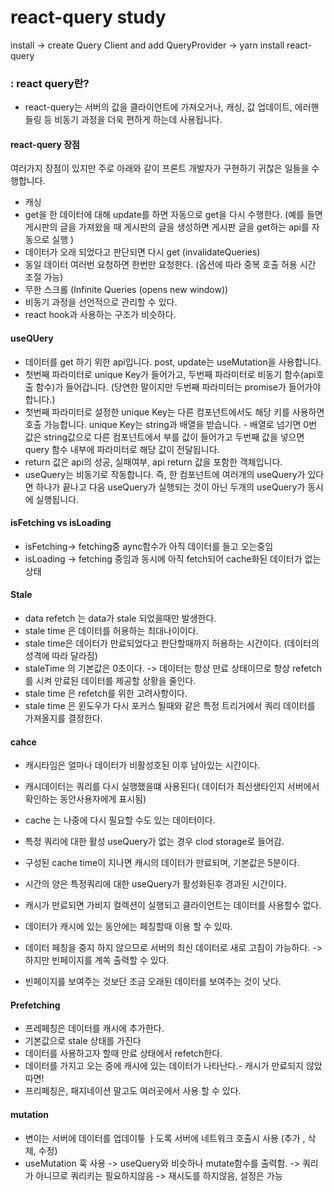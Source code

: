 # react-query study

install -> create Query Client and add QueryProvider
-> yarn install react-query

### : react query란?

- react-query는 서버의 값을 클라이언트에 가져오거나, 캐싱, 값 업데이트, 에러핸들링 등 비동기 과정을 더욱 편하게 하는데 사용됩니다.

#### react-query 장점

여러가지 장점이 있지만 주로 아래와 같이 프론트 개발자가 구현하기 귀찮은 일들을 수행합니다.

- 캐싱
- get을 한 데이터에 대해 update를 하면 자동으로 get을 다시 수행한다. (예를 들면 게시판의 글을 가져왔을 때 게시판의 글을 생성하면 게시판 글을 get하는 api를 자동으로 실행 )
- 데이터가 오래 되었다고 판단되면 다시 get (invalidateQueries)
- 동일 데이터 여러번 요청하면 한번만 요청한다. (옵션에 따라 중복 호출 허용 시간 조절 가능)
- 무한 스크롤 (Infinite Queries (opens new window))
- 비동기 과정을 선언적으로 관리할 수 있다.
- react hook과 사용하는 구조가 비슷하다.

#### useQUery

- 데이터를 get 하기 위한 api입니다. post, update는 useMutation을 사용합니다.
- 첫번째 파라미터로 unique Key가 들어가고, 두번째 파라미터로 비동기 함수(api호출 함수)가 들어갑니다. (당연한 말이지만 두번째 파라미터는 promise가 들어가야합니다.)
- 첫번째 파라미터로 설정한 unique Key는 다른 컴포넌트에서도 해당 키를 사용하면 호출 가능합니다. unique Key는 string과 배열을 받습니다. - 배열로 넘기면 0번 값은 string값으로 다른 컴포넌트에서 부를 값이 들어가고 두번째 값을 넣으면 query 함수 내부에 파라미터로 해당 값이 전달됩니다.
- return 값은 api의 성공, 실패여부, api return 값을 포함한 객체입니다.
- useQuery는 비동기로 작동합니다. 즉, 한 컴포넌트에 여러개의 useQuery가 있다면 하나가 끝나고 다음 useQuery가 실행되는 것이 아닌 두개의 useQuery가 동시에 실행됩니다.

#### isFetching vs isLoading

- isFetching-> fetching중 aync함수가 아직 데이터를 들고 오는중임
- isLoading -> fetching 중임과 동시에 아직 fetch되어 cache화된 데이터가 없는 상태

#### Stale

- data refetch 는 data가 stale 되었을때만 발생한다.
- stale time 은 데이터를 허용하는 최대나이이다.
- stale time은 데이터가 만료되었다고 판단할때까지 허용하는 시간이다. (데이터의 성격에 따라 달라짐)
- staleTime 의 기본값은 0초이다. -> 데이터는 항상 만료 상태이므로 항상 refetch를 시켜 만료된 데이터를 제공할 상황을 줄인다.
- stale time 은 refetch를 위한 고려사항이다.
- stale time 은 윈도우가 다시 포커스 될때와 같은 특정 트리거에서 쿼리 데이터를 가져올지를 결정한다.

#### cahce

- 캐시타임은 얼마나 데이터가 비활성호된 이후 남아있는 시간이다.
- 캐시데이터는 쿼리를 다시 실행했을떄 사용된다( 데이터가 최신생타인지 서버에서 확인하는 동안사용자에게 표시됨)
- cache 는 나중에 다시 필요할 수도 있는 데이터이다.
- 특정 쿼리에 대한 활성 useQuery가 없는 경우 clod storage로 들어감.

- 구성된 cache time이 지나면 캐시의 데이터가 만료되며, 기본값은 5분이다.
- 시간의 양은 특정쿼리에 대한 useQuery가 활성화된후 경과된 시간이다.
- 캐시가 만료되면 가비지 컬렉션이 실행되고 클라이언트는 데이터를 사용할수 없다.
- 데이터가 캐시에 있는 동안에는 페칭할때 이용 할 수 있따.
- 데이터 페칭을 중지 하지 않으므로 서버의 최신 데이터로 새로 고침이 가능하다. -> 하지만 빈페이지를 계쏙 출력할 수 있다.
- 빈페이지를 보여주는 것보단 조금 오래된 데이터를 보여주는 것이 낫다.

#### Prefetching

- 프레페칭은 데이터를 캐시에 추가한다.
- 기본값으로 stale 상태를 가진다
- 데이터를 사용하고자 할때 만료 상태에서 refetch한다.
- 데이터를 가지고 오는 중에 캐시에 있는 데이터가 나타난다.- 캐시가 만료되지 않았따면!
- 프리페칭은, 패지네이션 말고도 여러곳에서 사용 할 수 있다.

#### mutation

- 변이는 서버에 데이터를 업데이틓 ㅏ도록 서버에 네트워크 호출시 사용 (추가 , 삭제, 수정)
- useMutation 훅 사용 -> useQuery와 비슷하나 mutate함수를 출력함.
  -> 쿼리가 아니므로 쿼리키는 필요하지않음
  -> 재시도를 하지않음, 설정은 가능

